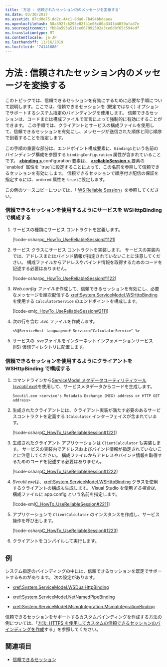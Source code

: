 ```yaml
---
title: '方法 : 信頼されたセッション内のメッセージを変換する'
ms.date: 03/30/2017
ms.assetid: 87cd0e75-dd2c-44c1-8da0-7b494bbdeaea
ms.openlocfilehash: 58a392fc6295e82f41e08c80a3343b4059afad7e
ms.sourcegitcommit: fbb8a593a511ce667992502a3ce6d8f65c594edf
ms.translationtype: MT
ms.contentlocale: ja-JP
ms.lasthandoff: 11/16/2019
ms.locfileid: "74141680"
---
```

# <a name="how-to-exchange-messages-within-a-reliable-session"></a>方法 : 信頼されたセッション内のメッセージを変換する

このトピックでは、信頼できるセッションを有効にするために必要な手順について説明します。ここでは、信頼できるセッションを (既定ではなく) オプションでサポートするシステム指定のバインディングを使用します。 信頼できるセッションは、コードまたは構成ファイルで宣言によって強制的に有効にすることができます。 この手順では、クライアントとサービスの構成ファイルを使用して、信頼できるセッションを有効にし、メッセージが送信された順序と同じ順序で到着することを指定します。

この手順の重要な部分は、エンドポイント構成要素に、`Binding1`という名前のバインディング構成を参照する `bindingConfiguration` 属性が含まれていることです。 [ **\<binding >** ](../../configure-apps/file-schema/wcf/bindings.md) configuration 要素は、 [ **\<reliableSession >** ](https://docs.microsoft.com/previous-versions/dotnet/netframework-4.0/ms731302(v=vs.100))要素の `enabled` 属性を `true`に設定することによって、この名前を参照して信頼できるセッションを有効にします。 信頼できるセッションで順序付き配信の保証を指定するには、`ordered` 属性を `true` に設定します。

この例のソースコピーについては、「 [WS Reliable Session](../../../../docs/framework/wcf/samples/ws-reliable-session.md)」を参照してください。

### <a name="configure-the-service-with-a-wshttpbinding-to-use-a-reliable-session"></a>信頼できるセッションを使用するようにサービスを WSHttpBinding で構成する

1. サービスの種類にサービス コントラクトを定義します。

   [!code-csharp[c_HowTo_UseReliableSession#1121](../../../../samples/snippets/csharp/VS_Snippets_CFX/c_howto_usereliablesession/cs/service.cs#1121)]

1. サービス クラスにサービス コントラクトを実装します。 サービスの実装内では、アドレスまたはバインド情報が指定されていないことに注意してください。 構成ファイルからアドレスやバインド情報を取得するためのコードを記述する必要はありません。

   [!code-csharp[c_HowTo_UseReliableSession#1122](../../../../samples/snippets/csharp/VS_Snippets_CFX/c_howto_usereliablesession/cs/service.cs#1122)]

1. *Web.config ファイルを*作成して、信頼できるセッションを有効にし、必要なメッセージを順次配信する <xref:System.ServiceModel.WSHttpBinding> を使用する `CalculatorService` のエンドポイントを構成します。

   [!code-xml[c_HowTo_UseReliableSession#2111](../../../../samples/snippets/csharp/VS_Snippets_CFX/c_howto_usereliablesession/common/web.config#2111)]

1. 次の行を含む .svc ファイルを作成*し*ます。

   ```
   <%@ServiceHost language=c# Service="CalculatorService" %>
   ```

1. サービスの *.svc*ファイルをインターネットインフォメーションサービス (IIS) 仮想ディレクトリに配置します。

### <a name="configure-the-client-with-a-wshttpbinding-to-use-a-reliable-session"></a>信頼できるセッションを使用するようにクライアントを WSHttpBinding で構成する

1. コマンドラインから[ServiceModel メタデータユーティリティツール (*svcutil.exe*)](../../../../docs/framework/wcf/servicemodel-metadata-utility-tool-svcutil-exe.md)を使用して、サービスメタデータからコードを生成します。

   ```console
   Svcutil.exe <service's Metadata Exchange (MEX) address or HTTP GET address>
   ```

1. 生成されたクライアントには、クライアント実装が満たす必要のあるサービスコントラクトを定義する `ICalculator` インターフェイスが含まれています。

   [!code-csharp[C_HowTo_UseReliableSession#1221](../../../../samples/snippets/csharp/VS_Snippets_CFX/c_howto_usereliablesession/cs/client.cs#1221)]

1. 生成されたクライアント アプリケーションは `ClientCalculator` も実装します。 サービスの実装内でアドレスおよびバインド情報が指定されていないことに注意してください。 構成ファイルからアドレスやバインド情報を取得するためのコードを記述する必要はありません。

   [!code-csharp[C_HowTo_UseReliableSession#1222](../../../../samples/snippets/csharp/VS_Snippets_CFX/c_howto_usereliablesession/cs/client.cs#1222)]

1. *Svcutil.exe*は、<xref:System.ServiceModel.WSHttpBinding> クラスを使用するクライアントの構成も生成します。 Visual Studio を使用*する場合は*、構成ファイルに app.config という名前を指定します。

   [!code-xml[C_HowTo_UseReliableSession#2211](../../../../samples/snippets/csharp/VS_Snippets_CFX/c_howto_usereliablesession/common/app.config#2211)]

1. アプリケーションで `ClientCalculator` のインスタンスを作成し、サービス操作を呼び出します。

   [!code-csharp[C_HowTo_UseReliableSession#1223](../../../../samples/snippets/csharp/VS_Snippets_CFX/c_howto_usereliablesession/cs/client.cs#1223)]

1. クライアントをコンパイルして実行します。

## <a name="example"></a>例

システム指定のバインディングの中には、信頼できるセッションを既定でサポートするものがあります。 次の設定があります。

- <xref:System.ServiceModel.WSDualHttpBinding>

- <xref:System.ServiceModel.NetNamedPipeBinding>

- <xref:System.ServiceModel.MsmqIntegration.MsmqIntegrationBinding>

信頼できるセッションをサポートするカスタムバインディングを作成する方法の例については、「[方法: HTTPS を使用してカスタムの信頼できるセッションのバインディングを作成](../../../../docs/framework/wcf/feature-details/how-to-create-a-custom-reliable-session-binding-with-https.md)する」を参照してください。

## <a name="see-also"></a>関連項目

- [信頼できるセッション](../../../../docs/framework/wcf/feature-details/reliable-sessions.md)
